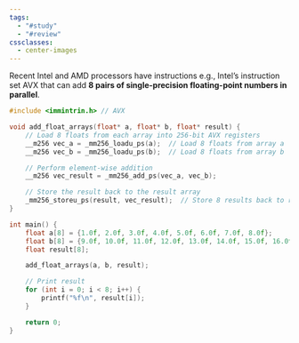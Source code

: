 ```yaml
---
tags:
  - "#study"
  - "#review"
cssclasses:
  - center-images
---
```


Recent Intel and AMD processors have instructions e.g., Intel’s instruction set AVX that can add **8 pairs of single-precision floating-point numbers in parallel**.


```c
#include <immintrin.h> // AVX

void add_float_arrays(float* a, float* b, float* result) {
    // Load 8 floats from each array into 256-bit AVX registers
    __m256 vec_a = _mm256_loadu_ps(a);  // Load 8 floats from array a
    __m256 vec_b = _mm256_loadu_ps(b);  // Load 8 floats from array b

    // Perform element-wise addition
    __m256 vec_result = _mm256_add_ps(vec_a, vec_b);

    // Store the result back to the result array
    _mm256_storeu_ps(result, vec_result);  // Store 8 results back to result array
}

int main() {
    float a[8] = {1.0f, 2.0f, 3.0f, 4.0f, 5.0f, 6.0f, 7.0f, 8.0f};
    float b[8] = {9.0f, 10.0f, 11.0f, 12.0f, 13.0f, 14.0f, 15.0f, 16.0f};
    float result[8];

    add_float_arrays(a, b, result);

    // Print result
    for (int i = 0; i < 8; i++) {
        printf("%f\n", result[i]);
    }

    return 0;
}

```